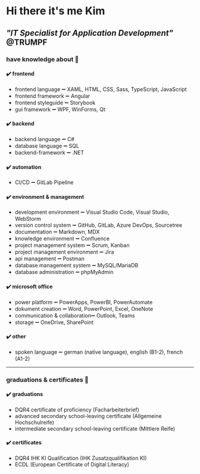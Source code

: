 # Hi there it's me Kim

## ***"IT Specialist for Application Development"*** @TRUMPF

### have knowledge about 📘

#### ✔️ frontend

- frontend language ➖ XAML, HTML, CSS, Sass, TypeScript, JavaScript
- frontend framework ➖ Angular
- frontend styleguide ➖ Storybook
- gui framework ➖ WPF, WinForms, Qt

#### ✔️ backend

- backend language ➖ C#
- database language ➖ SQL
- backend-framework ➖ .NET

#### ✔️ automation

- CI/CD ➖ GitLab Pipeline

#### ✔️ environment & management

- development environment ➖ Visual Studio Code, Visual Studio, WebStorm
- version control system ➖ GitHub, GitLab, Azure DevOps, Sourcetree
- documentation ➖ Markdown, MDX
- knowledge environment ➖ Confluence
- project management system ➖ Scrum, Kanban
- project management environment ➖ Jira
- api management ➖ Postman
- database management system ➖ MySQL/MariaDB
- database administration ➖ phpMyAdmin

#### ✔️ microsoft office

- power platform ➖ PowerApps, PowerBI, PowerAutomate
- dokument creation ➖ Word, PowerPoint, Excel, OneNote
- communication & collaboration➖ Outlook, Teams
- storage ➖ OneDrive, SharePoint

#### ✔️ other

- spoken language ➖ german (native language), english (B1-2), french (A1-2)

---

### graduations & certificates 📃

#### ✔️ graduations

- DQR4 certificate of proficiency (Facharbeiterbrief)
- advanced secondary school-leaving certificate (Allgemeine Hochschulreife)
- intermediate secondary school-leaving certificate (Mittlere Reife)

#### ✔️ certificates

- DQR4 IHK KI Qualification (IHK Zusatzqualifikation KI)
- ECDL (European Certificate of Digital Literacy)

